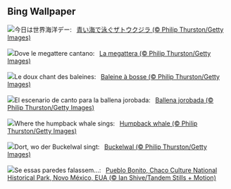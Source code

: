 ## Bing Wallpaper
![](https://www.bing.com/th?id=OHR.PlayfulHumpback_JA-JP9516024121_UHD.jpg&w=1000)今日は世界海洋デー:&nbsp;&ensp;[青い海で泳ぐザトウクジラ (© Philip Thurston/Getty Images)](https://www.bing.com/th?id=OHR.PlayfulHumpback_JA-JP9516024121_UHD.jpg)
<br><br/>
![](https://www.bing.com/th?id=OHR.PlayfulHumpback_IT-IT3692296817_UHD.jpg&w=1000)Dove le megattere cantano:&nbsp;&ensp;[La megattera (© Philip Thurston/Getty Images)](https://www.bing.com/th?id=OHR.PlayfulHumpback_IT-IT3692296817_UHD.jpg)
<br><br/>
![](https://www.bing.com/th?id=OHR.PlayfulHumpback_FR-FR3535501721_UHD.jpg&w=1000)Le doux chant des baleines:&nbsp;&ensp;[Baleine à bosse (© Philip Thurston/Getty Images)](https://www.bing.com/th?id=OHR.PlayfulHumpback_FR-FR3535501721_UHD.jpg)
<br><br/>
![](https://www.bing.com/th?id=OHR.PlayfulHumpback_ES-ES0778755910_UHD.jpg&w=1000)El escenario de canto para la ballena jorobada:&nbsp;&ensp;[Ballena jorobada (© Philip Thurston/Getty Images)](https://www.bing.com/th?id=OHR.PlayfulHumpback_ES-ES0778755910_UHD.jpg)
<br><br/>
![](https://www.bing.com/th?id=OHR.PlayfulHumpback_EN-GB9991991463_UHD.jpg&w=1000)Where the humpback whale sings:&nbsp;&ensp;[Humpback whale (© Philip Thurston/Getty Images)](https://www.bing.com/th?id=OHR.PlayfulHumpback_EN-GB9991991463_UHD.jpg)
<br><br/>
![](https://www.bing.com/th?id=OHR.PlayfulHumpback_DE-DE4104793691_UHD.jpg&w=1000)Dort, wo der Buckelwal singt:&nbsp;&ensp;[Buckelwal (© Philip Thurston/Getty Images)](https://www.bing.com/th?id=OHR.PlayfulHumpback_DE-DE4104793691_UHD.jpg)
<br><br/>
![](https://www.bing.com/th?id=OHR.ChacoCulture_PT-BR7075653846_UHD.jpg&w=1000)Se essas paredes falassem...:&nbsp;&ensp;[Pueblo Bonito, Chaco Culture National Historical Park, Novo México, EUA (© Ian Shive/Tandem Stills + Motion)](https://www.bing.com/th?id=OHR.ChacoCulture_PT-BR7075653846_UHD.jpg)
<br><br/>
